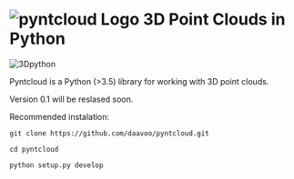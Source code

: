 ![pyntcloud Logo](docs/data/pyntcloud.png)
3D Point Clouds in Python
=============================
![3Dpython](docs/data/3Dpython.png)

Pyntcloud is a Python (>3.5) library for working with 3D point clouds.

Version 0.1 will be reslased soon.

Recommended instalation:

```
git clone https://github.com/daavoo/pyntcloud.git

cd pyntcloud

python setup.py develop
```

